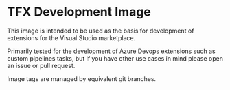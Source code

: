 # TFX Development Image

This image is intended to be used as the basis for development of extensions for the Visual Studio marketplace.

Primarily tested for the development of Azure Devops extensions such as custom pipelines tasks, but if you have other use cases in mind please open an issue or pull request.

Image tags are managed by equivalent git branches.